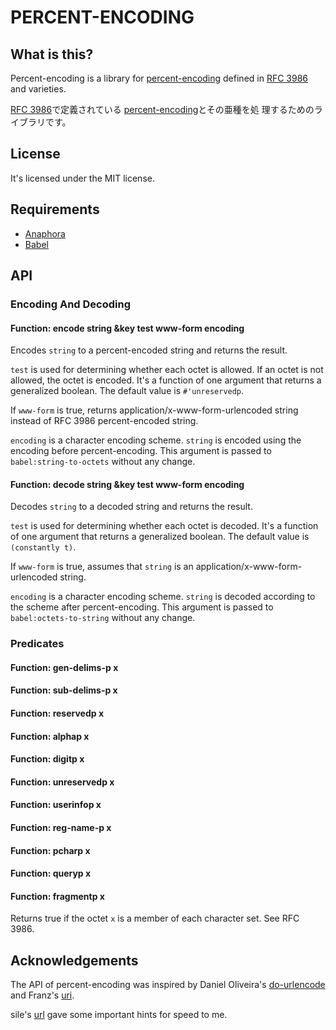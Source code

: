 PERCENT-ENCODING
================

What is this?
-------------

Percent-encoding is a library for
[percent-encoding](http://tools.ietf.org/html/rfc3986#section-2.1) defined in
[RFC 3986](http://tools.ietf.org/html/rfc3986) and varieties.

[RFC 3986](http://tools.ietf.org/html/rfc3986)で定義されている
[percent-encoding](http://tools.ietf.org/html/rfc3986#section-2.1)とその亜種を処
理するためのライブラリです。

License
-------

It's licensed under the MIT license.

Requirements
------------

* [Anaphora](http://common-lisp.net/project/anaphora/)
* [Babel](http://common-lisp.net/project/babel/)

API
---

### Encoding And Decoding

#### Function: encode string &key test www-form encoding

Encodes `string` to a percent-encoded string and returns the result.

`test` is used for determining whether each octet is allowed. If an octet is not
allowed, the octet is encoded. It's a function of one argument that returns a
generalized boolean. The default value is `#'unreservedp`.

If `www-form` is true, returns application/x-www-form-urlencoded string instead
of RFC 3986 percent-encoded string.

`encoding` is a character encoding scheme. `string` is encoded using the
encoding before percent-encoding. This argument is passed to
`babel:string-to-octets` without any change.

#### Function: decode string &key test www-form encoding

Decodes `string` to a decoded string and returns the result.

`test` is used for determining whether each octet is decoded. It's a function of
one argument that returns a generalized boolean. The default value is
`(constantly t)`.

If `www-form` is true, assumes that `string` is an
application/x-www-form-urlencoded string.

`encoding` is a character encoding scheme. `string` is decoded according to the
scheme after percent-encoding. This argument is passed to
`babel:octets-to-string` without any change.

### Predicates

#### Function: gen-delims-p x
#### Function: sub-delims-p x
#### Function: reservedp x
#### Function: alphap x
#### Function: digitp x
#### Function: unreservedp x
#### Function: userinfop x
#### Function: reg-name-p x
#### Function: pcharp x
#### Function: queryp x
#### Function: fragmentp x

Returns true if the octet `x` is a member of each character set. See RFC 3986.

Acknowledgements
----------------

The API of percent-encoding was inspired by Daniel Oliveira's
[do-urlencode](https://github.com/drdo/do-urlencode) and Franz's
[uri](https://github.com/franzinc/uri).

sile's [url](http://d.hatena.ne.jp/sile/20091216/1260980935) gave some important
hints for speed to me.
